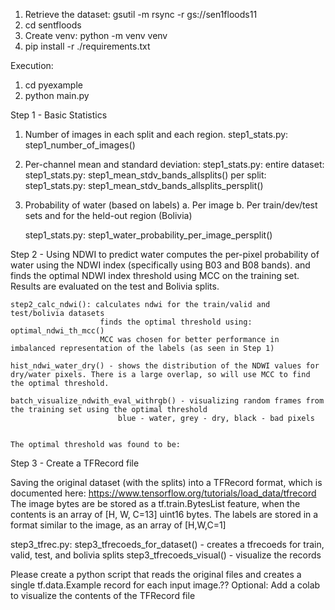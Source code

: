 
1. Retrieve the dataset: gsutil -m rsync -r gs://sen1floods11
2. cd sentfloods
3. Create venv: python -m venv venv
4. pip install -r ./requirements.txt

Execution:
1. cd pyexample 
2. python main.py


Step 1 - Basic Statistics
1. Number of images in each split and each region.
    step1_stats.py: step1_number_of_images()
2. Per-channel mean and standard deviation:
    step1_stats.py: 
        entire dataset: step1_stats.py: step1_mean_stdv_bands_allsplits()
        per split: step1_stats.py: step1_mean_stdv_bands_allsplits_persplit()
    
3. Probability of water (based on labels)
    a. Per image
    b. Per train/dev/test sets and for the held-out region (Bolivia)
    
    step1_stats.py: step1_water_probability_per_image_persplit()


Step 2 - Using NDWI to predict water
computes the per-pixel probability of water using the NDWI index (specifically using B03 and B08 bands).
and finds the optimal NDWI index threshold using MCC on the training set. Results are evaluated on the test and Bolivia splits.

    step2_calc_ndwi(): calculates ndwi for the train/valid and test/bolivia datasets
                        finds the optimal threshold using: optimal_ndwi_th_mcc()
                        MCC was chosen for better performance in imbalanced representation of the labels (as seen in Step 1)

    hist_ndwi_water_dry() - shows the distribution of the NDWI values for dry/water pixels. There is a large overlap, so will use MCC to find the optimal threshold.

    batch_visualize_ndwith_eval_withrgb() - visualizing random frames from the training set using the optimal threshold
                            blue - water, grey - dry, black - bad pixels
    

    The optimal threshold was found to be: 


Step 3 - Create a TFRecord file

Saving the original dataset (with the splits) into a TFRecord format, which is documented here:
https://www.tensorflow.org/tutorials/load_data/tfrecord 
The image bytes are be stored as a tf.train.BytesList feature, when the contents is an array of [H, W, C=13] uint16 bytes. The labels are stored in a format similar to the image, as an array of [H,W,C=1]

step3_tfrec.py: step3_tfrecoeds_for_dataset() - creates a tfrecoeds for train, valid, test, and bolivia splits
                step3_tfrecoeds_visual() - visualize the records


Please create a python script that reads the original files and creates a single tf.data.Example record for each input image.??
Optional: Add a colab to visualize the contents of the TFRecord file

